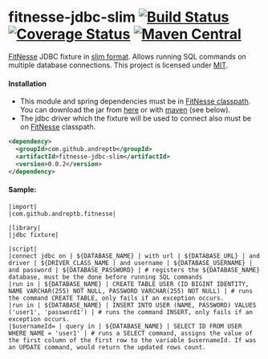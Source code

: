 fitnesse-jdbc-slim [![Build Status](https://travis-ci.org/andreptb/fitnesse-jdbc-slim.svg)](https://travis-ci.org/andreptb/fitnesse-jdbc-slim) [![Coverage Status](https://coveralls.io/repos/andreptb/fitnesse-jdbc-slim/badge.svg)](https://coveralls.io/r/andreptb/fitnesse-jdbc-slim) [![Maven Central](https://maven-badges.herokuapp.com/maven-central/com.github.andreptb/fitnesse-jdbc-slim/badge.svg)](https://maven-badges.herokuapp.com/maven-central/com.github.andreptb/fitnesse-jdbc-slim/)
==============

[FitNesse](https://github.com/unclebob/fitnesse) JDBC fixture in [slim format](http://www.fitnesse.org/FitNesse.UserGuide.WritingAcceptanceTests.SliM). Allows running SQL commands on multiple database connections. This project is licensed under [MIT](LICENSE).

#### Installation

* This module and spring dependencies must be in [FitNesse classpath](http://www.fitnesse.org/FitNesse.FullReferenceGuide.UserGuide.WritingAcceptanceTests.ClassPath). You can download the jar from [here](https://oss.sonatype.org/content/groups/public/com/github/andreptb/fitnesse-jdbc-slim/0.0.2/fitnesse-jdbc-slim-0.0.2.jar) or with [maven](https://github.com/lvonk/fitnesse-maven-classpath) (see below).
* The jdbc driver which the fixture will be used to connect also must be on [FitNesse](https://github.com/unclebob/fitnesse) classpath.

```xml
<dependency>
  <groupId>com.github.andreptb</groupId>
  <artifactId>fitnesse-jdbc-slim</artifactId>
  <version>0.0.2</version>
</dependency>
```

####  Sample:
```
|import|
|com.github.andreptb.fitnesse| 
 
|library|
|jdbc fixture|

|script|
|connect jdbc on | ${DATABASE_NAME} | with url | ${DATABASE_URL} | and driver | ${DRIVER_CLASS_NAME | and username | ${DATABASE_USERNAME} | and password | ${DATABASE_PASSWORD} | # registers the ${DATABASE_NAME} database, must be the done before running SQL commands 
|run in | ${DATABASE_NAME} | CREATE TABLE USER (ID BIGINT IDENTITY, NAME VARCHAR(255) NOT NULL, PASSWORD VARCHAR(255) NOT NULL) | # runs the command CREATE TABLE, only fails if an exception occurs.
|run in | ${DATABASE_NAME} | INSERT INTO USER (NAME, PASSWORD) VALUES ('user1', 'password1') | # runs the command INSERT, only fails if an exception occurs.
|$usernameId= | query in | ${DATABASE_NAME} | SELECT ID FROM USER WHERE NAME = 'user1' | # runs a SELECT command, assigns the value of the first column of the first row to the variable $usernameId. If was an UPDATE command, would return the updated rows count.
```
